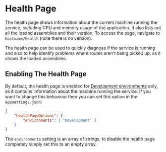 # Health Page

The health page shows information about the current machine running the service,
including CPU and memory usage of the application. It also lists out all the
loaded assemblies and their version. To access the page, navigate to
`hostname/health` (note there is no version).

The health page can be used to quickly diagnose if the service is running and
also to help identify problems where routes aren't being picked up, as it shows
the loaded assemblies.

## Enabling The Health Page

By default, the health page is enabled for
[Development environments](https://docs.microsoft.com/en-us/aspnet/core/fundamentals/environments)
only, as it contains information about the machine running the service. If you
want to change this behaviour then you can set this option in the
`appsettings.json`:

```JSON
{
    "healthPageOptions": {
        "environments": [ "Development" ]
    }
}
```

The `environments` setting is an array of strings; to disable the health page
completely simply set this to an empty array.
